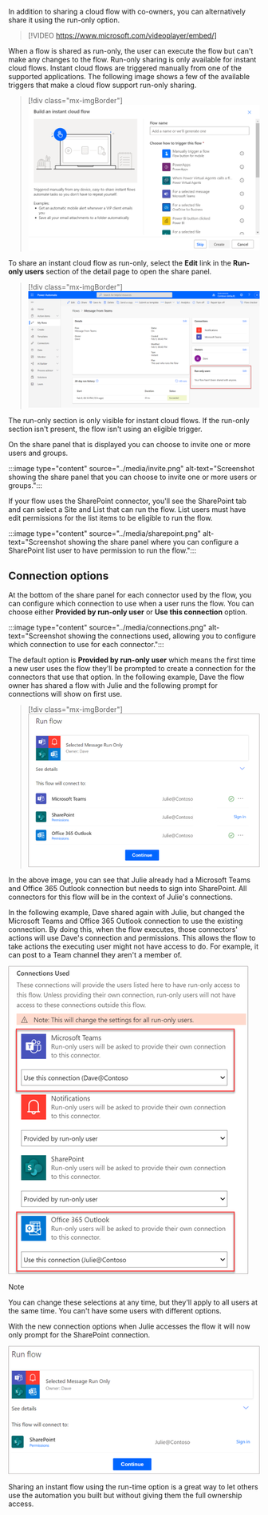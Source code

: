 In addition to sharing a cloud flow with co-owners, you can alternatively share it using the run-only option.

> [!VIDEO https://www.microsoft.com/videoplayer/embed/]

When a flow is shared as run-only, the user can execute the flow but can't make any changes to the flow. Run-only sharing is only available for instant cloud flows. Instant cloud flows are triggered manually from one of the supported applications. The following image shows a few of the available triggers that make a cloud flow support run-only sharing.

> [!div class="mx-imgBorder"]
> [![Screenshot showing instant cloud flow triggers like Flow button for mobile - Power Apps - Power Virtual Agents - For a selected file in SharePoint - For a selected item in Dataverse.](../media/build.png)](../media/build.png#lightbox)

To share an instant cloud flow as run-only, select the **Edit** link in the **Run-only users** section of the detail page to open the share panel.

> [!div class="mx-imgBorder"]
> [![Screenshot showing run only user section in lower right of screen.](../media/run-only.png)](../media/run-only.png#lightbox)

The run-only section is only visible for instant cloud flows. If the run-only section isn't present, the flow isn't using an eligible trigger.

On the share panel that is displayed you can choose to invite one or more users and groups.

:::image type="content" source="../media/invite.png" alt-text="Screenshot showing the share panel that you can choose to invite one or more users or groups.":::

If your flow uses the SharePoint connector, you'll see the SharePoint tab and can select a Site and List that can run the flow. List users must have edit permissions for the list items to be eligible to run the flow.

:::image type="content" source="../media/sharepoint.png" alt-text="Screenshot showing the share panel where you can configure a SharePoint list user to have permission to run the flow.":::

## Connection options

At the bottom of the share panel for each connector used by the flow, you can configure which connection to use when a user runs the flow. You can choose either **Provided by run-only user** or **Use this connection** option.

:::image type="content" source="../media/connections.png" alt-text="Screenshot showing the connections used, allowing you to configure which connection to use for each connector.":::

The default option is **Provided by run-only user** which means the first time a new user uses the flow they'll be prompted to create a connection for the connectors that use that option. In the following example, Dave the flow owner has shared a flow with Julie and the following prompt for connections will show on first use.

> [!div class="mx-imgBorder"]
> [![Screenshot showing the user prompted to configure connections when they run the flow.](../media/run-flow.png)](../media/run-flow.png#lightbox)

In the above image, you can see that Julie already had a Microsoft Teams and Office 365 Outlook connection but needs to sign into SharePoint. All connectors for this flow will be in the context of Julie's connections.

In the following example, Dave shared again with Julie, but changed the Microsoft Teams and Office 365 Outlook connection to use the existing connection. By doing this, when the flow executes, those connectors' actions will use Dave's connection and permissions. This allows the flow to take actions the executing user might not have access to do. For example, it can post to a Team channel they aren't a member of.

![Screenshot showing some connections configured as use this connection instead of provided by run only user.](../media/connections-used.png)

> [!NOTE]
> You can change these selections at any time, but they'll apply to all users at the same time. You can't have some users with different options.

With the new connection options when Julie accesses the flow it will now only prompt for the SharePoint connection.

![Screenshot showing the user prompted for a connection.](../media/julie-sharepoint.png)

Sharing an instant flow using the run-time option is a great way to let others use the automation you built but without giving them the full ownership access.
